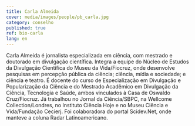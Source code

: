 ```yaml
---
title: Carla Almeida
cover: media/images/people/pb_carla.jpg
category: conselho
published: true
ref: bio-carla
lang: en
---
```


Carla Almeida é jornalista especializada em ciência, com mestrado e doutorado em divulgação científica. Integra a equipe do Núcleo de Estudos da Divulgação Científica do Museu da Vida/Fiocruz, onde desenvolve pesquisas em percepção pública da ciência; ciência, mídia e sociedade; e ciência e teatro. É docente do curso de Especialização em Divulgação e Popularização da Ciência e do Mestrado Acadêmico em Divulgação da Ciência, Tecnologia e Saúde, ambos vinculados à Casa de Oswaldo Cruz/Fiocruz. Já trabalhou no Jornal da Ciência/SBPC, na Wellcome Collection/Londres, no Instituto Ciência Hoje e no Museu Ciência e Vida/Fundação Cecierj. Foi colaboradora do portal Scidev.Net, onde manteve a coluna Radar Latinoamericano.